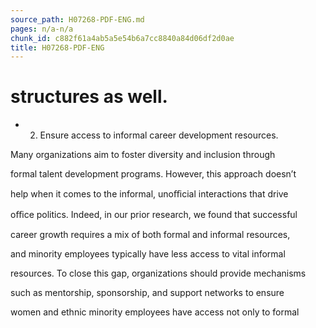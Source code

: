 ```yaml
---
source_path: H07268-PDF-ENG.md
pages: n/a-n/a
chunk_id: c882f61a4ab5a5e54b6a7cc8840a84d06df2d0ae
title: H07268-PDF-ENG
---
```

# structures as well.

- 2. Ensure access to informal career development resources.

Many organizations aim to foster diversity and inclusion through

formal talent development programs. However, this approach doesn’t

help when it comes to the informal, unoﬃcial interactions that drive

oﬃce politics. Indeed, in our prior research, we found that successful

career growth requires a mix of both formal and informal resources,

and minority employees typically have less access to vital informal

resources. To close this gap, organizations should provide mechanisms

such as mentorship, sponsorship, and support networks to ensure

women and ethnic minority employees have access not only to formal
